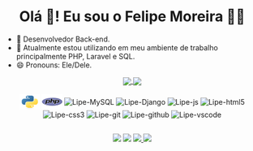 ### <h1 align = "center">Olá 👋! Eu sou o Felipe Moreira 👨‍💻</h1>

- 🔭 Desenvolvedor Back-end.
- 🌱 Atualmente estou utilizando em meu ambiente de trabalho principalmente PHP, Laravel e SQL.
- 😄 Pronouns: Ele/Dele.

<div align = "center">
  <a href = "https://github.com/FelipeM0reira">
<picture>
  <source
    srcset="https://github-readme-stats.vercel.app/api?username=FelipeM0reira&show_icons=true&theme=neon&include_all_commits=true&count_private=true"
    media="(prefers-color-scheme: dark)"
  />
  <source
    srcset="https://github-readme-stats.vercel.app/api?username=FelipeM0reira&show_icons=true&theme=default&include_all_commits=true&count_private=true"
    media="(prefers-color-scheme: light), (prefers-color-scheme: no-preference)"
  />
  <img align = "center" height = "180" src="https://github-readme-stats.vercel.app/api?username=FelipeM0reiraa&show_icons=true"/>
</picture>
<picture>
  <source
    srcset="https://github-readme-stats.vercel.app/api/top-langs/?username=FelipeM0reira&layout=compact&langs_count=7&theme=neon"
    media="(prefers-color-scheme: dark)"
  />
  <source
    srcset="https://github-readme-stats.vercel.app/api/top-langs/?username=FelipeM0reira&layout=compact&langs_count=7&theme=default"
    media="(prefers-color-scheme: light), (prefers-color-scheme: no-preference)"
  />
  <img align = "center" height = "180" src="https://github-readme-stats.vercel.app/api/top-langs/?username=FelipeM0reira&layout=compact&langs_count=7" />
</picture>
  </div>
  
<div style="display: inline-block" align="center"><br>
  <img align="center" alt="Lipe-Python" height="30" width="40" src="https://raw.githubusercontent.com/devicons/devicon/master/icons/python/python-original.svg">
  <img align="center" alt="Lipe-PHP" height="30" width="40" src="https://raw.githubusercontent.com/devicons/devicon/master/icons/php/php-original.svg">
  <img align="center" alt="Lipe-MySQL" height="30" width="40" src="https://user-images.githubusercontent.com/104744113/172082955-9c043323-1b0a-4b31-97a3-f2e9b139f845.svg"
 />
  
<img align="center" alt="Lipe-Django" height="30" width="40" src="https://skillicons.dev/icons?i=django&perline=3" />
  <img align="center" alt="Lipe-js" height="30" width="40" src="https://cdn.jsdelivr.net/gh/devicons/devicon/icons/javascript/javascript-original.svg" />
  <img align="center" alt="Lipe-html5" height="30" width="40" src="https://cdn.jsdelivr.net/gh/devicons/devicon/icons/html5/html5-original.svg" />
  <img align="center" alt="Lipe-css3" height="30" width="40" src="https://cdn.jsdelivr.net/gh/devicons/devicon/icons/css3/css3-original.svg" />
  <img align="center" alt="Lipe-git" height="30" width="40" src="https://cdn.jsdelivr.net/gh/devicons/devicon/icons/git/git-original.svg" />
  <img align="center" alt="Lipe-github" height="30" width="40" src="https://camo.githubusercontent.com/b079fe922f00c4b86f1b724fbc2e8141c468794ce8adbc9b7456e5e1ad09c622/68747470733a2f2f6564656e742e6769746875622e696f2f537570657254696e7949636f6e732f696d616765732f7376672f6769746875622e737667"/>
  <img align="center" alt="Lipe-vscode" height="30" width="40" src="https://cdn.jsdelivr.net/gh/devicons/devicon/icons/vscode/vscode-original.svg" />
</div>
  
  ##
  <div align="center">
    <a href = "https://www.linkedin.com/in/felipe-m0reira/" target="_blank"><img src="https://img.shields.io/badge/-LinkedIn-%230077B5?style=for-the-badge&logo=linkedin&logoColor=white" target="_blank"></a>
   <a href = "mailto:felipeemooreira@gmail.com"><img src="https://img.shields.io/badge/-Gmail-%23333?style=for-the-badge&logo=gmail&logoColor=white" target="_blank"></a>
   <a href = "https://www.instagram.com/joaofelipe1992/" target="_blank"><img src= "https://img.shields.io/badge/Instagram-E4405F?style=for-the-badge&logo=instagram&logoColor=white"</a> 
   <a href = "https://api.whatsapp.com/send?phone=55091982926785" target="_blank"><img src = "https://img.shields.io/badge/WhatsApp-25D366?style=for-the-badge&logo=whatsapp&logoColor=white"></a>
  </div>
